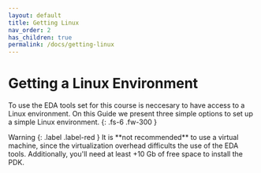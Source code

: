 ```yaml
---
layout: default
title: Getting Linux
nav_order: 2
has_children: true
permalink: /docs/getting-linux
---
```


# Getting a Linux Environment

To use the EDA tools set for this course is neccesary to have access to a Linux environment. On this Guide we present three simple options to set up a simple Linux environment.
{: .fs-6 .fw-300 }

<div class="code-example" markdown="1">
Warning
{: .label .label-red }
It is **not recommended** to use a virtual machine, since the virtualization overhead difficults the use of the EDA tools. Additionally, you'll need at least +10 Gb of free space to install the PDK.
</div>
